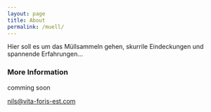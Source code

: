 ```yaml
---
layout: page
title: About
permalink: /muell/
---
```

Hier soll es um das Müllsammeln gehen, skurrile Eindeckungen und spannende Erfahrungen...

### More Information
comming soon

[nils@vita-foris-est.com](mailto:nils@vita-foris-est.com)
